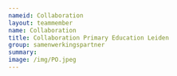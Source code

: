 ```yaml
---
nameid: Collaboration
layout: teammember
name: Collaboration
title: Collaboration Primary Education Leiden
group: samenwerkingspartner
summary: 
image: /img/PO.jpeg
---
```


 

